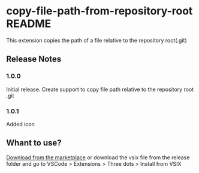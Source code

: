 # copy-file-path-from-repository-root README

This extension copies the path of a file relative to the repository root(.git)

## Release Notes

### 1.0.0

Initial release. Create support to copy file path relative to the repository root .git

### 1.0.1
Added icon

## Whant to use?
[Download from the marketplace](https://marketplace.visualstudio.com/items?itemName=leonardola.copy-file-path-from-repository-root)
or download the vsix file from the release folder and go to VSCode > Extensions > Three dots > Install from VSIX
